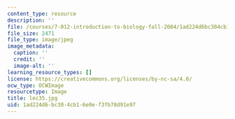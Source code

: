 ```yaml
---
content_type: resource
description: ''
file: /courses/7-012-introduction-to-biology-fall-2004/1ad224d6bc304cb16e0ef3fb78d91e97_lec35.jpg
file_size: 2471
file_type: image/jpeg
image_metadata:
  caption: ''
  credit: ''
  image-alt: ''
learning_resource_types: []
license: https://creativecommons.org/licenses/by-nc-sa/4.0/
ocw_type: OCWImage
resourcetype: Image
title: lec35.jpg
uid: 1ad224d6-bc30-4cb1-6e0e-f3fb78d91e97
---
```

